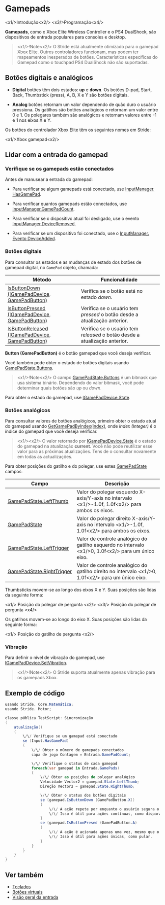 # Gamepads

<x1\/>Introdução<x2\/>
<x3\/>Programação<x4\/>

**Gamepads**, como o Xbox Elite Wireless Controller e o PS4 DualShock, são dispositivos de entrada populares para consoles e desktop.

> <x1\/>!Note<x2\/>
> O Stride está atualmente otimizado para o gamepad Xbox Elite. Outros controladores funcionam, mas podem ter mapeamentos inesperados de botões. Características específicas do Gamepad como o touchpad PS4 DualShock não são suportadas.

## Botões digitais e analógicos

* **Digital** botões têm dois estados: **up** e **down**. Os botões D-pad, Start, Back, Thumbstick (press), A, B, X e Y são botões digitais.

* **Analog** botões retornam um valor dependendo de quão duro o usuário pressiona. Os gatilhos são botões analógicos e retornam um valor entre 0 e 1. Os polegares também são analógicos e retornam valores entre -1 e 1 nos eixos X e Y.

Os botões do controlador Xbox Elite têm os seguintes nomes em Stride:

<x1\/>Xbox gamepad<x2\/>

## Lidar com a entrada do gamepad

### Verifique se os gamepads estão conectados

Antes de manusear a entrada do gamepad:

* Para verificar se algum gamepads está conectado, use [InputManager. HasGamePad](xref:Stride.Input.InputManager.HasGamePad).

* Para verificar quantos gamepads estão conectados, use [InputManager.GamePadCount](xref:Stride.Input.InputManager.GamePadCount).

* Para verificar se o dispositivo atual foi desligado, use o evento [InputManager.DeviceRemoved](xref:Stride.Input.InputManager.DeviceRemoved).

* Para verificar se um dispositivo foi conectado, use o [InputManager. Evento DeviceAdded](xref:Stride.Input.InputManager.DeviceAdded).

### Botões digitais

Para consultar os estados e as mudanças de estado dos botões de gamepad digital, no `GamePad` objeto, chamada:

| Método | Funcionalidade |
|--------|--------------
| [IsButtonDown (IGamePadDevice, GamePadButton)](xref:Stride.Input.GamePadDeviceExtensions.IsButtonDown\(Stride.Input.IGamePadDevice,Stride.Input.GamePadButton\)) | Verifica se o botão está no estado _down_. |
| [IsButtonPressed (IGamePadDevice, GamePadButton)](xref:Stride.Input.GamePadDeviceExtensions.IsButtonPressed\(Stride.Input.IGamePadDevice,Stride.Input.GamePadButton\)) | Verifica se o usuário tem _pressed_ o botão desde a atualização anterior. |
| [IsButtonReleased (IGamePadDevice, GamePadButton)](xref:Stride.Input.GamePadDeviceExtensions.IsButtonReleased\(Stride.Input.IGamePadDevice,Stride.Input.GamePadButton\)) | Verifica se o usuário tem _released_ o botão desde a atualização anterior. |

**Button (GamePadButton)** é o botão gamepad que você deseja verificar.

Você também pode obter o estado de botões digitais usando [GamePadState.Buttons](xref:Stride.Input.GamePadState.Buttons).

> <x1\/>!Note<x2\/>
> O campo [GamePadState.Buttons](xref:Stride.Input.GamePadState.Buttons) é um bitmask que usa sistema binário. Dependendo do valor bitmask, você pode determinar quais botões são *up* ou *down*.

Para obter o estado do gamepad, use [IGamePadDevice.State](xref:Stride.Input.IGamePadDevice.State).

### Botões analógicos

Para consultar valores de botões analógicos, primeiro obter o estado atual do gamepad usando
[GetGamePadByIndex(index)](xref:Stride.Input.InputManager.GetGamePadByIndex\(System.Int32\)), onde _index (Integer)_ é o índice do gamepad que você deseja verificar.

> <x1\/><x2\/>
> O valor retornado por [IGamePadDevice.State](xref:Stride.Input.IGamePadDevice.State) é o estado do gamepad na atualização **current**. Você não pode reutilizar esse valor para as próximas atualizações. Tens de o consultar novamente em todas as actualizações.

Para obter posições do gatilho e do polegar, use estes
[GamePadState](xref:Stride.Input.GamePadState) campos:

| Campo | Descrição |
|-------|------------
| [GamePadState.LeftThumb](xref:Stride.Input.GamePadState.LeftThumb) | Valor do polegar esquerdo X-axis\/Y-axis no intervalo <x1\/>-1.0f, 1.0f<x2\/> para ambos os eixos. |
| [GamePadState](xref:Stride.Input.GamePadState.RightThumb) | Valor do polegar direito X-axis\/Y-axis no intervalo <x1\/>-1.0f, 1.0f<x2\/> para ambos os eixos. |
| [GamePadState.LeftTrigger](xref:Stride.Input.GamePadState.LeftTrigger) | Valor de controle analógico do gatilho esquerdo no intervalo <x1\/>0, 1.0f<x2\/> para um único eixo. |
| [GamePadState.RightTrigger](xref:Stride.Input.GamePadState.RightTrigger) | Valor de controle analógico do gatilho direito no intervalo <x1\/>0, 1.0f<x2\/> para um único eixo. |

Thumbsticks movem-se ao longo dos eixos X e Y. Suas posições são lidas da seguinte forma:

<x1\/> Posição do polegar de pergunta <x2\/>
<x3\/> Posição do polegar de pergunta <x4\/>

Os gatilhos movem-se ao longo do eixo X. Suas posições são lidas da seguinte forma:

<x1\/> Posição do gatilho de pergunta <x2\/>

### Vibração

Para definir o nível de vibração do gamepad, use [IGamePadDevice.SetVibration](xref:Stride.Input.IGamePadDevice.SetVibration\(System.Single,System.Single,System.Single,System.Single\)).

> <x1\/>!Note<x2\/>
> O Stride suporta atualmente apenas vibração para os gamepads Xbox.

## Exemplo de código

```cs
usando Stride. Core.Matemática;
usando Stride. Motor;

classe pública TestScript: Sincronização
(
    atualização()
    (
        \/\/ Verifique se um gamepad está conectado
        se (Input.HasGamePad)
        (
            \/\/ Obter o número de gamepads conectados
            capa de jogo Contagem = Entrada.GamePadCount;

            \/\/ Verifique o status de cada gamepad
            foreach(var gamepad in Entrada.GamePads)
            (
                \/\/ Obter as posições do polegar analógico
                Velocidade Vector2 = gamepad.State.LeftThumb;
                Direção Vector2 = gamepad.State.RightThumb;

                \/\/ Obter o status dos botões digitais
                se (gamepad.IsButtonDown (GamePadButton.X))
                (
                    \/\/ A ação repete por enquanto o usuário segura o botão para baixo.
                    \/\/ Isso é útil para ações contínuas, como disparar uma metralhadora.
                }
                se (gamepad.IsButtonPresed (GamePadButton.A)
                (
                    \/\/ A ação é acionada apenas uma vez, mesmo que o usuário mantenha pressionado o botão.
                    \/\/ Isso é útil para ações únicas, como pular.
                }
            }
        }
    }
}
```

## Ver também
* [Teclados](keyboards.md)
* [Botões virtuais](virtual-buttons.md)
* [Visão geral da entrada](index.md)
